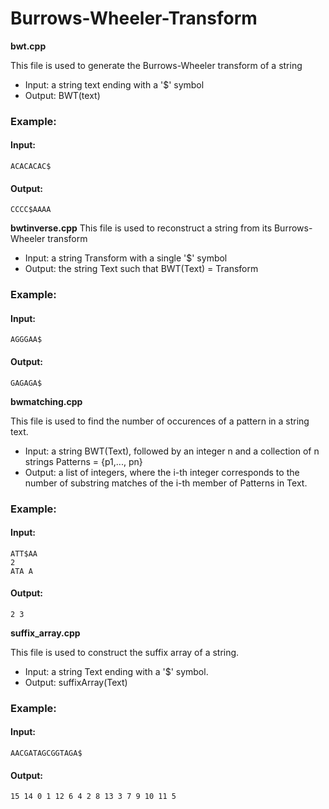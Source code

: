 # Burrows-Wheeler-Transform

**bwt.cpp**

This file is used to generate the Burrows-Wheeler transform of a string

* Input: a string text ending with a '$' symbol
* Output: BWT(text)


### Example:

#### Input:
``` 
ACACACAC$
```
#### Output:
```
CCCC$AAAA
```

**bwtinverse.cpp**
This file is used to reconstruct a string from its Burrows-Wheeler transform

* Input: a string Transform with a single '$' symbol
* Output: the string Text such that BWT(Text) = Transform
 
### Example:

#### Input:
``` 
AGGGAA$
```
#### Output:
```
GAGAGA$
```

**bwmatching.cpp**

This file is used to find the number of occurences of a pattern in a string text.

* Input: a string BWT(Text), followed by an integer n and a collection of n strings Patterns = {p1,..., pn}
* Output: a list of integers, where the i-th integer corresponds to the number of substring matches of the i-th member of Patterns in Text.
 
### Example:

#### Input:
``` 
ATT$AA
2
ATA A
```
#### Output:
```
2 3
```

**suffix_array.cpp**

This file is used to construct the suffix array of a string.

* Input: a string Text ending with a '$' symbol.
* Output: suffixArray(Text)

### Example:

#### Input:
``` 
AACGATAGCGGTAGA$
```
#### Output:
```
15 14 0 1 12 6 4 2 8 13 3 7 9 10 11 5
```
